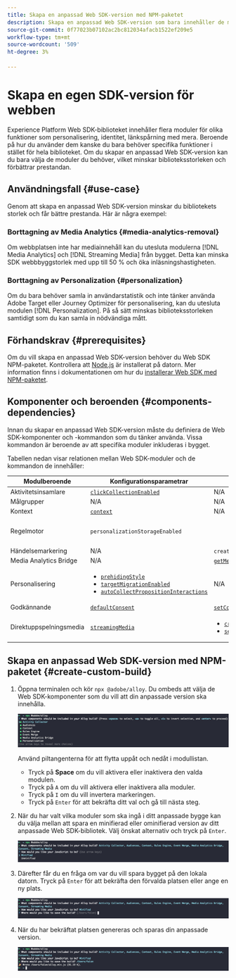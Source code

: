 ```yaml
---
title: Skapa en anpassad Web SDK-version med NPM-paketet
description: Skapa en anpassad Web SDK-version som bara innehåller de moduler du behöver.
source-git-commit: 0f77023b07102ac2bc812034afacb1522ef209e5
workflow-type: tm+mt
source-wordcount: '509'
ht-degree: 3%

---
```



# Skapa en egen SDK-version för webben

Experience Platform Web SDK-biblioteket innehåller flera moduler för olika funktioner som personalisering, identitet, länkspårning med mera. Beroende på hur du använder dem kanske du bara behöver specifika funktioner i stället för hela biblioteket. Om du skapar en anpassad Web SDK-version kan du bara välja de moduler du behöver, vilket minskar biblioteksstorleken och förbättrar prestandan.

## Användningsfall {#use-case}

Genom att skapa en anpassad Web SDK-version minskar du bibliotekets storlek och får bättre prestanda. Här är några exempel:

### Borttagning av Media Analytics {#media-analytics-removal}

Om webbplatsen inte har mediainnehåll kan du utesluta modulerna [!DNL Media Analytics] och [!DNL Streaming Media] från bygget. Detta kan minska SDK webbbyggstorlek med upp till 50 % och öka inläsningshastigheten.

### Borttagning av Personalization {#personalization}

Om du bara behöver samla in användarstatistik och inte tänker använda Adobe Target eller Journey Optimizer för personalisering, kan du utesluta modulen [!DNL Personalization]. På så sätt minskas biblioteksstorleken samtidigt som du kan samla in nödvändiga mått.

## Förhandskrav {#prerequisites}

Om du vill skapa en anpassad Web SDK-version behöver du Web SDK NPM-paketet. Kontrollera att [Node.js](https://nodejs.org/en/download/package-manager/all) är installerat på datorn. Mer information finns i dokumentationen om hur du [installerar Web SDK med NPM-paketet](npm.md).

## Komponenter och beroenden {#components-dependencies}

Innan du skapar en anpassad Web SDK-version måste du definiera de Web SDK-komponenter och -kommandon som du tänker använda. Vissa kommandon är beroende av att specifika moduler inkluderas i bygget.

Tabellen nedan visar relationen mellan Web SDK-moduler och de kommandon de innehåller:

| Modulberoende | Konfigurationsparametrar | Kommandon | Storlekskategori |
|---------|----------|---------|---------|
| Aktivitetsinsamlare | [`clickCollectionEnabled`](../commands/configure/clickcollectionenabled.md) | N/A | Medium |
| Målgrupper | N/A | N/A | Liten |
| Kontext | [`context`](../commands/configure/context.md) | N/A | Liten |
| Regelmotor | `personalizationStorageEnabled` | | <ul><li>`evaluateRulesets`</li><li>[`subscribeRulesetItems`](../commands/subscriberulesetitems.md)</li></ul> | Medium |
| Händelsemarkering | N/A | `createEventMergeId` | Liten |
| Media Analytics Bridge | N/A | [`getMediaAnalyticsTracker`](../commands/getmediaanalyticstracker.md) | Stor |
| Personalisering | <ul><li>[`prehidingStyle`](../commands/configure/prehidingstyle.md)</li><li>[`targetMigrationEnabled`](../commands/configure/targetmigrationenabled.md)</li><li>[`autoCollectPropositionInteractions`](../commands/configure/autocollectpropositioninteractions.md)</li></ul> | N/A | Stor |
| Godkännande | [`defaultConsent`](../commands/configure/defaultconsent.md) | [`setConsent`](../commands/setconsent.md) | Liten |
| Direktuppspelningsmedia | [`streamingMedia`](../commands/configure/streamingmedia.md) | <ul><li>[`createMediaSession`](../commands/createmediasession.md)</li><li>[`sendMediaEvent`](../commands/sendmediaevent.md)</li></ul> | Stor |

## Skapa en anpassad Web SDK-version med NPM-paketet {#create-custom-build}

1. Öppna terminalen och kör `npx @adobe/alloy`. Du ombeds att välja de Web SDK-komponenter som du vill att din anpassade version ska innehålla.

   ![Bild av en terminal som visar val av anpassad byggmodul.](../assets/custom-build/npx.png)

   Använd piltangenterna för att flytta uppåt och nedåt i modullistan.

   * Tryck på **Space** om du vill aktivera eller inaktivera den valda modulen.
   * Tryck på `A` om du vill aktivera eller inaktivera alla moduler.
   * Tryck på `I` om du vill invertera markeringen.
   * Tryck på `Enter` för att bekräfta ditt val och gå till nästa steg.

1. När du har valt vilka moduler som ska ingå i ditt anpassade bygge kan du välja mellan att spara en minifierad eller ominifierad version av ditt anpassade Web SDK-bibliotek. Välj önskat alternativ och tryck på `Enter`.

   ![Bild av en terminal som visar det anpassade minify-valet för bygge.](../assets/custom-build/minify.png)

1. Därefter får du en fråga om var du vill spara bygget på den lokala datorn. Tryck på `Enter` för att bekräfta den förvalda platsen eller ange en ny plats.

   ![Bild av en terminal som visar det anpassade alternativet att spara bygge.](../assets/custom-build/save.png)

1. När du har bekräftat platsen genereras och sparas din anpassade version.

   ![Bild av en terminal som visar den sparade platsen för det anpassade bygget.](../assets/custom-build/saved.png)


